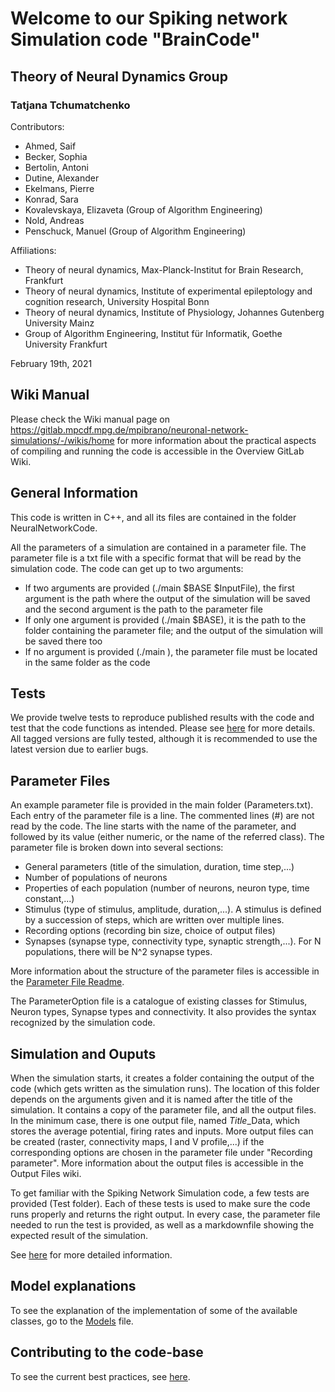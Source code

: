 # Welcome to our Spiking network Simulation code "BrainCode"

## Theory of Neural Dynamics Group
### Tatjana Tchumatchenko

Contributors:

- Ahmed, Saif 
- Becker, Sophia
- Bertolin, Antoni
- Dutine, Alexander
- Ekelmans, Pierre
- Konrad, Sara
- Kovalevskaya, Elizaveta (Group of Algorithm Engineering)
- Nold, Andreas 
- Penschuck, Manuel (Group of Algorithm Engineering)

Affiliations:
- Theory of neural dynamics, Max-Planck-Institut for Brain Research, Frankfurt
- Theory of neural dynamics, Institute of experimental epileptology and cognition research, University Hospital Bonn
- Theory of neural dynamics, Institute of Physiology, Johannes Gutenberg University Mainz
- Group of Algorithm Engineering, Institut für Informatik, Goethe University Frankfurt

February 19th, 2021


## Wiki Manual
Please check the Wiki manual page on https://gitlab.mpcdf.mpg.de/mpibrano/neuronal-network-simulations/-/wikis/home for more information about the practical aspects of compiling and running the code is accessible in the Overview GitLab Wiki.

## General Information
This code is written in C++, and all its files are contained in the folder NeuralNetworkCode.

All the parameters of a simulation are contained in a parameter file. The parameter file is a txt file with a specific format that will be read by the simulation code. The code can get up to two arguments:

- If two arguments are provided (./main $BASE $InputFile), the first argument is the path where the output of the simulation will be saved and the second argument is the path to the parameter file
- If only one argument is provided (./main $BASE), it is the path to the folder containing the parameter file; and the output of the simulation will be saved there too
- If no argument is provided (./main ), the parameter file must be located in the same folder as the code

## Tests

We provide twelve tests to reproduce published results with the code and test that the code functions as intended. Please see [here](README_Tests.md) for more details.
All tagged versions are fully tested, although it is recommended to use the latest version due to earlier bugs.

## Parameter Files

An example parameter file is provided in the main folder (Parameters.txt).
Each entry of the parameter file is a line. The commented lines (#) are not read by the code.
The line starts with the name of the parameter, and followed by its value (either numeric, or the name of the referred class). The parameter file is broken down into several sections:

- General parameters (title of the simulation, duration, time step,...)
- Number of populations of neurons
- Properties of each population (number of neurons, neuron type, time constant,...)
- Stimulus (type of stimulus, amplitude, duration,...). A stimulus is defined by a succession of steps, which are written over multiple lines.
- Recording options (recording bin size, choice of output files)
- Synapses (synapse type, connectivity type, synaptic strength,...). For N populations, there will be N^2 synapse types.

More information about the structure of the parameter files is accessible in the [Parameter File Readme](README_ParameterFile.md).

The ParameterOption file is a catalogue of existing classes for Stimulus, Neuron types, Synapse types and connectivity. It also provides the syntax recognized by the simulation code.

## Simulation and Ouputs
When the simulation starts, it creates a folder containing the output of the code (which gets written as the simulation runs). The location of this folder depends on the arguments given and it is named after the title of the simulation. It contains a copy of the parameter file, and all the output files.
In the minimum case, there is one output file, named *Title*_Data, which stores the average potential, firing rates and inputs. More output files can be created (raster, connectivity maps, I and V profile,...) if the corresponding options are chosen in the parameter file under "Recording parameter". More information about the output files is accessible in the Output Files wiki.

To get familiar with the Spiking Network Simulation code, a few tests are provided (Test folder). Each of these tests is used to make sure the code runs properly and returns the right output. In every case, the parameter file needed to run the test is provided, as well as a markdownfile showing the expected result of the simulation.

See [here](README_OutputFiles.md) for more detailed information.

## Model explanations
To see the explanation of the implementation of some of the available classes, go to the [Models](README_Models.md) file.

## Contributing to the code-base
To see the current best practices, see [here](README_Workflow.md).
